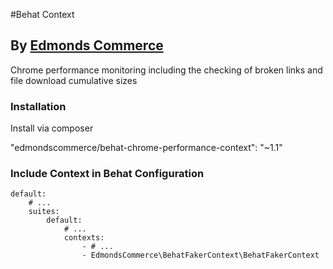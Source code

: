 #Behat  Context
## By [Edmonds Commerce](https://www.edmondscommerce.co.uk)

Chrome performance monitoring including the checking of broken links and file download cumulative sizes

### Installation

Install via composer

"edmondscommerce/behat-chrome-performance-context": "~1.1"


### Include Context in Behat Configuration

```
default:
    # ...
    suites:
        default:
            # ...
            contexts:
                - # ...
                - EdmondsCommerce\BehatFakerContext\BehatFakerContext

```
